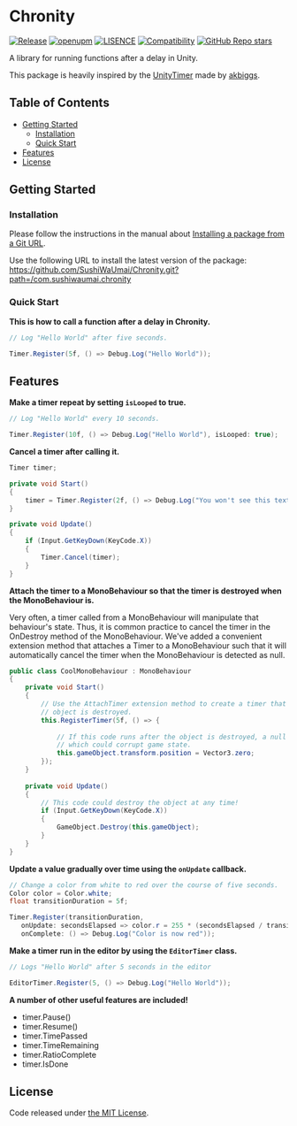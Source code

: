 # Chronity

[![Release](https://img.shields.io/github/v/release/SushiWaUmai/Chronity?include_prereleases&style=flat-square)](https://github.com/SushiWaUmai/Chronity/releases)
[![openupm](https://img.shields.io/npm/v/com.sushiwaumai.chronity?label=openupm&registry_uri=https://package.openupm.com&color=blue&style=flat-square)](https://openupm.com/packages/com.sushiwaumai.chronity/)
[![LISENCE](https://img.shields.io/github/license/SushiWaUmai/Chronity?style=flat-square)](https://github.com/SushiWaUmai/Chronity/blob/main/LICENSE)
[![Compatibility](https://img.shields.io/badge/-2020.3+-11191F?logo=Unity&style=flat-square)](https://unity3d.com/get-unity/download/archive)
[![GitHub Repo stars](https://img.shields.io/github/stars/SushiWaUmai/Chronity?color=%23dca&label=%E2%AD%90&style=flat-square)](https://github.com/SushiWaUmai/Chronity/stargazers)

A library for running functions after a delay in Unity.

This package is heavily inspired by the [UnityTimer](https://github.com/akbiggs/UnityTimer) made by [akbiggs](https://github.com/akbiggs).

## Table of Contents
- [Getting Started](https://github.com/SushiWaUmai/Chronity#getting-started)
  - [Installation](https://github.com/SushiWaUmai/Chronity#installation)
  - [Quick Start](https://github.com/SushiWaUmai/Chronity#quick-start)
- [Features](https://github.com/SushiWaUmai/Chronity#features)
- [License](https://github.com/SushiWaUmai/Chronity#license)

## Getting Started

### Installation
Please follow the instructions in the manual about [Installing a package from a Git URL](https://docs.unity3d.com/Manual/upm-ui-giturl.html). 


Use the following URL to install the latest version of the package:
https://github.com/SushiWaUmai/Chronity.git?path=/com.sushiwaumai.chronity


### Quick Start
**This is how to call a function after a delay in Chronity.**

```c#
// Log "Hello World" after five seconds.

Timer.Register(5f, () => Debug.Log("Hello World"));
```
## Features

**Make a timer repeat by setting `isLooped` to true.**
```c#
// Log "Hello World" every 10 seconds.

Timer.Register(10f, () => Debug.Log("Hello World"), isLooped: true);
```

**Cancel a timer after calling it.**
```c#
Timer timer;

private void Start()
{
    timer = Timer.Register(2f, () => Debug.Log("You won't see this text if you press X."));
}

private void Update()
{
    if (Input.GetKeyDown(KeyCode.X)) 
    {
        Timer.Cancel(timer);
    }
}
```


**Attach the timer to a MonoBehaviour so that the timer is destroyed when the MonoBehaviour is.**

Very often, a timer called from a MonoBehaviour will manipulate that behaviour's state. Thus, it is common practice to cancel the timer in the OnDestroy method of the MonoBehaviour. We've added a convenient extension method that attaches a Timer to a MonoBehaviour such that it will automatically cancel the timer when the MonoBehaviour is detected as null.

```c#
public class CoolMonoBehaviour : MonoBehaviour
{
    private void Start() 
    {
        // Use the AttachTimer extension method to create a timer that is destroyed when this
        // object is destroyed.
        this.RegisterTimer(5f, () => {
      
            // If this code runs after the object is destroyed, a null reference will be thrown,
            // which could corrupt game state.
            this.gameObject.transform.position = Vector3.zero;
        });
    }
   
    private void Update() 
    {
        // This code could destroy the object at any time!
        if (Input.GetKeyDown(KeyCode.X)) 
        {
            GameObject.Destroy(this.gameObject);
        }
    }
}
```

**Update a value gradually over time using the `onUpdate` callback.**

```c#
// Change a color from white to red over the course of five seconds.
Color color = Color.white;
float transitionDuration = 5f;

Timer.Register(transitionDuration,
   onUpdate: secondsElapsed => color.r = 255 * (secondsElapsed / transitionDuration),
   onComplete: () => Debug.Log("Color is now red"));
```

**Make a timer run in the editor by using the `EditorTimer` class.**
```c#
// Logs "Hello World" after 5 seconds in the editor

EditorTimer.Register(5, () => Debug.Log("Hello World"));
```

**A number of other useful features are included!**

- timer.Pause()
- timer.Resume()
- timer.TimePassed
- timer.TimeRemaining
- timer.RatioComplete
- timer.IsDone


## License

Code released under [the MIT License](https://github.com/SushiWaUmai/Chronity/blob/main/LICENSE).